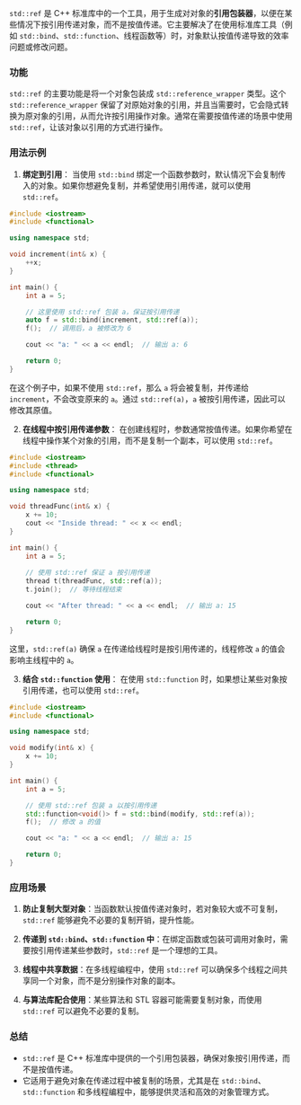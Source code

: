 `std::ref` 是 C++ 标准库中的一个工具，用于生成对对象的**引用包装器**，以便在某些情况下按引用传递对象，而不是按值传递。它主要解决了在使用标准库工具（例如 `std::bind`、`std::function`、线程函数等）时，对象默认按值传递导致的效率问题或修改问题。

### 功能
`std::ref` 的主要功能是将一个对象包装成 `std::reference_wrapper` 类型。这个 `std::reference_wrapper` 保留了对原始对象的引用，并且当需要时，它会隐式转换为原对象的引用，从而允许按引用操作对象。通常在需要按值传递的场景中使用 `std::ref`，让该对象以引用的方式进行操作。

### 用法示例
1. **绑定到引用**：
   当使用 `std::bind` 绑定一个函数参数时，默认情况下会复制传入的对象。如果你想避免复制，并希望使用引用传递，就可以使用 `std::ref`。

```cpp
#include <iostream>
#include <functional>

using namespace std;

void increment(int& x) {
    ++x;
}

int main() {
    int a = 5;

    // 这里使用 std::ref 包装 a，保证按引用传递
    auto f = std::bind(increment, std::ref(a));
    f();  // 调用后，a 被修改为 6

    cout << "a: " << a << endl;  // 输出 a: 6

    return 0;
}
```
在这个例子中，如果不使用 `std::ref`，那么 `a` 将会被复制，并传递给 `increment`，不会改变原来的 `a`。通过 `std::ref(a)`，`a` 被按引用传递，因此可以修改其原值。

2. **在线程中按引用传递参数**：
   在创建线程时，参数通常按值传递。如果你希望在线程中操作某个对象的引用，而不是复制一个副本，可以使用 `std::ref`。

```cpp
#include <iostream>
#include <thread>
#include <functional>

using namespace std;

void threadFunc(int& x) {
    x += 10;
    cout << "Inside thread: " << x << endl;
}

int main() {
    int a = 5;
    
    // 使用 std::ref 保证 a 按引用传递
    thread t(threadFunc, std::ref(a));
    t.join();  // 等待线程结束

    cout << "After thread: " << a << endl;  // 输出 a: 15

    return 0;
}
```
这里，`std::ref(a)` 确保 `a` 在传递给线程时是按引用传递的，线程修改 `a` 的值会影响主线程中的 `a`。

3. **结合 `std::function` 使用**：
   在使用 `std::function` 时，如果想让某些对象按引用传递，也可以使用 `std::ref`。

```cpp
#include <iostream>
#include <functional>

using namespace std;

void modify(int& x) {
    x += 10;
}

int main() {
    int a = 5;

    // 使用 std::ref 包装 a 以按引用传递
    std::function<void()> f = std::bind(modify, std::ref(a));
    f();  // 修改 a 的值

    cout << "a: " << a << endl;  // 输出 a: 15

    return 0;
}
```

### 应用场景
1. **防止复制大型对象**：当函数默认按值传递对象时，若对象较大或不可复制，`std::ref` 能够避免不必要的复制开销，提升性能。
   
2. **传递到 `std::bind`、`std::function` 中**：在绑定函数或包装可调用对象时，需要按引用传递某些参数时，`std::ref` 是一个理想的工具。

3. **线程中共享数据**：在多线程编程中，使用 `std::ref` 可以确保多个线程之间共享同一个对象，而不是分别操作对象的副本。

4. **与算法库配合使用**：某些算法和 STL 容器可能需要复制对象，而使用 `std::ref` 可以避免不必要的复制。

### 总结
- `std::ref` 是 C++ 标准库中提供的一个引用包装器，确保对象按引用传递，而不是按值传递。
- 它适用于避免对象在传递过程中被复制的场景，尤其是在 `std::bind`、`std::function` 和多线程编程中，能够提供灵活和高效的对象管理方式。